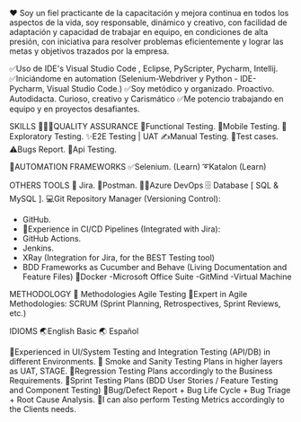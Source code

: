 ❤ Soy un fiel practicante de la capacitación y mejora continua en todos los aspectos de la vida, soy responsable, dinámico y creativo, con facilidad de adaptación y capacidad de trabajar en equipo, en condiciones de alta presión, con iniciativa para resolver problemas eficientemente y lograr las metas y objetivos trazados por la empresa.

✅Uso de IDE's Visual Studio Code , Eclipse, PyScripter, Pycharm, Intellij.
✅Iniciándome en automation (Selenium-Webdriver y Python - IDE- Pycharm, Visual Studio Code.) 
✅Soy metódico y organizado. Proactivo. Autodidacta. Curioso, creativo y Carismático 
✅Me potencio trabajando en equipo y en proyectos desafiantes.

SKILLS 
👨🏻‍🚀QUALITY ASSURANCE 
🧾Functional Testing.
📲Mobile Testing. 
🔎Exploratory Testing.
✨E2E Testing | UAT 
✍️Manual Testing.
📝Test cases. 
⚠️Bugs Report. 
🚀Api Testing. 

🤖AUTOMATION FRAMEWORKS
✅Selenium. (Learn)
➰Katalon (Learn)

OTHERS TOOLS
🔩 Jira. 
 🚀Postman.
👩‍💻Azure DevOps 
🗄️ Database [ SQL & MySQL ].
💻Git Repository Manager (Versioning Control):
- GitHub.
- 🚀Experience in CI/CD Pipelines (Integrated with Jira):
- GitHub Actions.
- Jenkins.
- XRay (Integration for Jira, for the BEST Testing tool)
- BDD Frameworks as Cucumber and Behave (Living Documentation and Feature Files)
🐳Docker
-Microsoft Office Suite
-GitMind
-Virtual Machine


METHODOLOGY 
🔄 Methodologies Agile Testing
🏁Expert in Agile Methodologies: SCRUM (Sprint Planning, Retrospectives, Sprint Reviews, etc.)

IDIOMS 
🌏English Basic
🌏 Español


🔎Experienced in UI/System Testing and Integration Testing (API/DB) in different Environments.
🧪 Smoke and Sanity Testing Plans in higher layers as UAT, STAGE. 
🧪Regression Testing Plans accordingly to the Business Requirements.
🧪Sprint Testing Plans (BDD User Stories / Feature Testing and Component Testing)
🐞Bug/Defect Report + Bug Life Cycle + Bug Triage + Root Cause Analysis.
🚩I can also perform Testing Metrics accordingly to the Clients needs.
